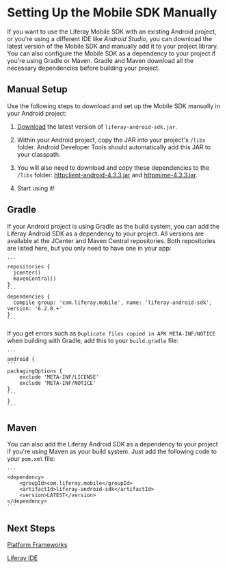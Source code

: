 # Setting Up the Mobile SDK Manually

If you want to use the Liferay Mobile SDK with an existing Android project, or 
you're using a different IDE like *Android Studio*, you can download the latest 
version of the Mobile SDK and manually add it to your project library. You can 
also configure the Mobile SDK as a dependency to your project if you're using 
Gradle or Maven. Gradle and Maven download all the necessary dependencies 
before building your project. 

## Manual Setup

Use the following steps to download and set up the Mobile SDK manually in your 
Android project:

1. [Download](https://github.com/liferay/liferay-mobile-sdk/releases/) the
latest version of `liferay-android-sdk.jar`.

2. Within your Android project, copy the JAR into your project's `/libs` folder.
Android Developer Tools should automatically add this JAR to your classpath.

3. You will also need to download and copy these dependencies to the `/libs`
folder: [httpclient-android-4.3.3.jar](http://search.maven.org/remotecontent?filepath=org/apache/httpcomponents/httpclient-android/4.3.3/httpclient-android-4.3.3.jar)
and [httpmime-4.3.3.jar](http://search.maven.org/remotecontent?filepath=org/apache/httpcomponents/httpmime/4.3.3/httpmime-4.3.3.jar).

4. Start using it!

## Gradle 

If your Android project is using Gradle as the build system, you can add the 
Liferay Android SDK as a dependency to your project. All versions are available 
at the JCenter and Maven Central repositories. Both repositories are listed 
here, but you only need to have one in your app:

    ```
    repositories {
      jcenter()
	  mavenCentral()
    }
	```
    dependencies {
      compile group: 'com.liferay.mobile', name: 'liferay-android-sdk', version: '6.2.0.+'
    }
    ```

If you get errors such as `Duplicate files copied in APK META-INF/NOTICE`
when building with Gradle, add this to your `build.gradle` file:
    
    ```
    android {
    ```
    packagingOptions {
        exclude 'META-INF/LICENSE'
        exclude 'META-INF/NOTICE'
    }
    ```
    }
    ```
    
## Maven

You can also add the Liferay Android SDK as a dependency to your project if 
you're using Maven as your build system. Just add the following code to your 
`pom.xml` file:

	```
	<dependency>
		<groupId>com.liferay.mobile</groupId>
		<artifactId>liferay-android-sdk</artifactId>
		<version>LATEST</version>
	</dependency>
	```
	
## Next Steps

<!-- Drop suffix from these links once the site no longer requires them -->

[Platform Frameworks](/tutorials/-/knowledge_base/platform-frameworks-lp-6-2-develop-tutorial)

[Liferay IDE](/tutorials/-/knowledge_base/liferay-ide-lp-6-2-develop-tutorial)
